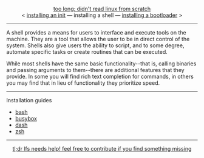 <p align="center">
  <a href="https://github.com">too long; didn't read linux from scratch</a>
  <br/>
&lt; <a href="https://github.com/comfies/tldrlfs/tree/master/init">installing an init</a> &mdash; installing a shell &mdash; <a href="https://github.com/comfies/tldrlfs/tree/master/bootloaders">installing a bootloader</a> &gt;
</p>

---

A shell provides a means for users to interface and execute tools on the machine. They are a tool that allows the user to be in direct control of the system. Shells also give users the ability to script, and to some degree, automate specific tasks or create routines that can be executed.

While most shells have the same basic functionality--that is, calling binaries and passing arguments to them--there are additional features that they provide. In some you will find rich text completion for commands, in others you may find that in lieu of functionality they prioritize speed.

---

Installation guides

- [bash](#todo)
- [busybox](https://github.com/comfies/tldrlfs/tree/master/shells/busybox)
- [dash](https://github.com/comfies/tldrlfs/tree/master/shells/dash)
- [zsh](#todo)

---

<p align="center">
  <a href="https://github.com/comfies/tldrlfs/blob/master/CONTRIBUTING.md">tl;dr lfs needs help! feel free to contribute if you find something missing</a>
</p>
